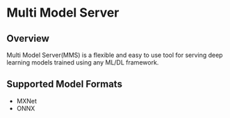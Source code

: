 # Multi Model Server
## Overview
Multi Model Server(MMS) is a flexible and easy to use tool for serving deep learning models trained using any ML/DL framework.

## Supported Model Formats
* MXNet
* ONNX
